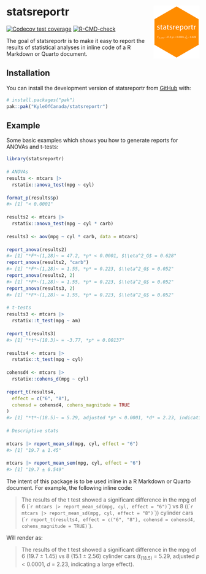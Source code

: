 
<!-- README.md is generated from README.Rmd. Please edit that file -->

# statsreportr <img src="man/figures/logo.png" align="right" height="139" alt="statsreportr hexsticker" />

<!-- badges: start -->

[![Codecov test
coverage](https://codecov.io/gh/KyleOfCanada/statsreportr/graph/badge.svg)](https://app.codecov.io/gh/KyleOfCanada/statsreportr)
[![R-CMD-check](https://github.com/KyleOfCanada/statsreportr/actions/workflows/R-CMD-check.yaml/badge.svg)](https://github.com/KyleOfCanada/statsreportr/actions/workflows/R-CMD-check.yaml)
<!-- badges: end -->

The goal of statsreportr is to make it easy to report the results of
statistical analyses in inline code of a R Markdown or Quarto document.

## Installation

You can install the development version of statsreportr from
[GitHub](https://github.com/) with:

``` r
# install.packages("pak")
pak::pak("KyleOfCanada/statsreportr")
```

## Example

Some basic examples which shows you how to generate reports for ANOVAs
and t-tests:

``` r
library(statsreportr)

# ANOVAs
results <- mtcars |>
  rstatix::anova_test(mpg ~ cyl)

format_p(results$p)
#> [1] "< 0.0001"

results2 <- mtcars |>
  rstatix::anova_test(mpg ~ cyl * carb)

results3 <- aov(mpg ~ cyl * carb, data = mtcars)

report_anova(results2)
#> [1] "*F*~(1,28)~ = 47.2, *p* < 0.0001, $\\eta^2_G$ = 0.628"
report_anova(results2, "carb")
#> [1] "*F*~(1,28)~ = 1.55, *p* = 0.223, $\\eta^2_G$ = 0.052"
report_anova(results2, 2)
#> [1] "*F*~(1,28)~ = 1.55, *p* = 0.223, $\\eta^2_G$ = 0.052"
report_anova(results3, 2)
#> [1] "*F*~(1,28)~ = 1.55, *p* = 0.223, $\\eta^2_G$ = 0.052"

# t-tests
results3 <- mtcars |>
  rstatix::t_test(mpg ~ am)

report_t(results3)
#> [1] "*t*~(18.3)~ = -3.77, *p* = 0.00137"

results4 <- mtcars |>
  rstatix::t_test(mpg ~ cyl)

cohensd4 <- mtcars |>
  rstatix::cohens_d(mpg ~ cyl)

report_t(results4,
  effect = c("6", "8"),
  cohensd = cohensd4, cohens_magnitude = TRUE
)
#> [1] "*t*~(18.5)~ = 5.29, adjusted *p* < 0.0001, *d* = 2.23, indicating a large effect"

# Descriptive stats

mtcars |> report_mean_sd(mpg, cyl, effect = "6")
#> [1] "19.7 ± 1.45"

mtcars |> report_mean_sem(mpg, cyl, effect = "6")
#> [1] "19.7 ± 0.549"
```

The intent of this package is to be used inline in a R Markdown or
Quarto document. For example, the following inline code:

> The results of the t test showed a significant difference in the mpg
> of 6 (\``r mtcars |> report_mean_sd(mpg, cyl, effect = "6")`\`) vs 8
> ((\``r mtcars |> report_mean_sd(mpg, cyl, effect = "8")`\`)) cylinder
> cars
> (\``r report_t(results4, effect = c("6", "8"), cohensd = cohensd4, cohens_magnitude = TRUE)`\`).

Will render as:

> The results of the t test showed a significant difference in the mpg
> of 6 (19.7 ± 1.45) vs 8 (15.1 ± 2.56) cylinder cars
> (*t*<sub>(18.5)</sub> = 5.29, adjusted *p* \< 0.0001, *d* = 2.23,
> indicating a large effect).
